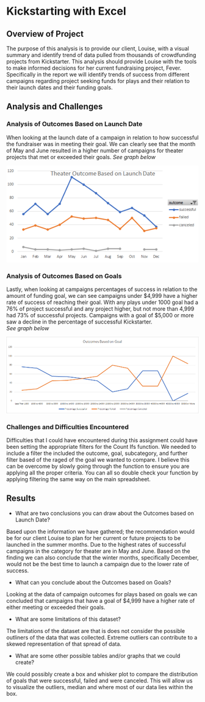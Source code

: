 # Kickstarting with Excel

## Overview of Project
The purpose of this analysis is to provide our client, Louise, with a visual summary and identify trend of data pulled from thousands of crowdfunding projects from Kickstarter. This analysis should provide Louise with the tools to make informed decisions for her current fundraising project, Fever. Specifically in the report we will identify trends of success from different campaigns regarding project seeking funds for plays and their relation to their launch dates and their funding goals. 
## Analysis and Challenges

### Analysis of Outcomes Based on Launch Date
When looking at the launch date of a campaign in relation to how successful the fundraiser was in meeting their goal. We can clearly see that the month of May and June resulted in a higher number of campaigns for theater projects that met or exceeded their goals. 
*See graph below*

![This is an image](Resources/Theater_Outcomes_vs_Launch.png)

### Analysis of Outcomes Based on Goals
Lastly, when looking at campaigns percentages of success in relation to the amount of funding goal, we can see campaigns under $4,999 have a higher rate of success of reaching their goal. With any plays under 1000 goal had a 76% of project successful and any project higher, but not more than 4,999 had 73% of successful projects. Campaigns with a goal of $5,000 or more saw a decline in the percentage of successful Kickstarter.  
*See graph below*

![This is an image](Resources/Outcomes_vs_Goals.png)

### Challenges and Difficulties Encountered
Difficulties that I could have encountered during this assignment could have been setting the appropriate filters for the Count Ifs function. We needed to include a filter the included the outcome, goal, subcategory, and further filter based of the raged of the goal we wanted to compare. I believe this can be overcome by slowly going through the function to ensure you are applying all the proper criteria. You can all so double check your function by applying filtering the same way on the main spreadsheet. 

## Results
- What are two conclusions you can draw about the Outcomes based on Launch Date?

Based upon the information we have gathered; the recommendation would be for our client Louise to plan for her current or future projects to be launched in the summer months. Due to the highest rates of successful campaigns in the category for theater are in May and June. Based on the finding we can also conclude that the winter months, specifically December, would not be the best time to launch a campaign due to the lower rate of success. 

- What can you conclude about the Outcomes based on Goals?

Looking at the data of campaign outcomes for plays based on goals we can concluded that campaigns that have a goal of $4,999 have a higher rate of either meeting or exceeded their goals. 

- What are some limitations of this dataset?

The limitations of the dataset are that is does not consider the possible outliners of the data that was collected. Extreme outliers can contribute to a skewed representation of that spread of data. 

- What are some other possible tables and/or graphs that we could create?

We could possibly create a box and whisker plot to compare the distribution of goals that were successful, failed and were canceled. This will allow us to visualize the outliers, median and where most of our data lies within the box. 
